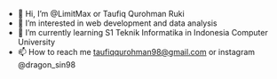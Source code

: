 - 👋 Hi, I’m @LimitMax or Taufiq Qurohman Ruki
- 👀 I’m interested in web development and data analysis
- 🌱 I’m currently learning S1 Teknik Informatika in Indonesia Computer University
- 📫 How to reach me taufiqqurohman98@gmail.com or instagram @dragon_sin98

<!---
LimitMax/LimitMax is a ✨ special ✨ repository because its `README.md` (this file) appears on your GitHub profile.
You can click the Preview link to take a look at your changes.
--->
